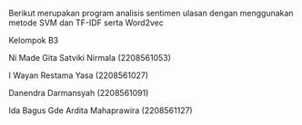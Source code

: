 Berikut merupakan program analisis sentimen ulasan dengan menggunakan metode SVM dan TF-IDF serta Word2vec

Kelompok B3

Ni Made Gita Satviki Nirmala 		    (2208561053)

I Wayan Restama Yasa 			          (2208561027)

Danendra Darmansyah 			          (2208561091)

Ida Bagus Gde Ardita Mahaprawira 		(2208561127)
